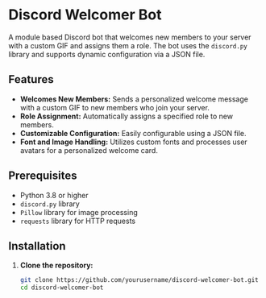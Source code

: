 # Discord Welcomer Bot

A module based Discord bot that welcomes new members to your server with a custom GIF and assigns them a role. The bot uses the `discord.py` library and supports dynamic configuration via a JSON file.

## Features

- **Welcomes New Members:** Sends a personalized welcome message with a custom GIF to new members who join your server.
- **Role Assignment:** Automatically assigns a specified role to new members.
- **Customizable Configuration:** Easily configurable using a JSON file.
- **Font and Image Handling:** Utilizes custom fonts and processes user avatars for a personalized welcome card.

## Prerequisites

- Python 3.8 or higher
- `discord.py` library
- `Pillow` library for image processing
- `requests` library for HTTP requests

## Installation

1. **Clone the repository:**

   ```bash
   git clone https://github.com/yourusername/discord-welcomer-bot.git
   cd discord-welcomer-bot
